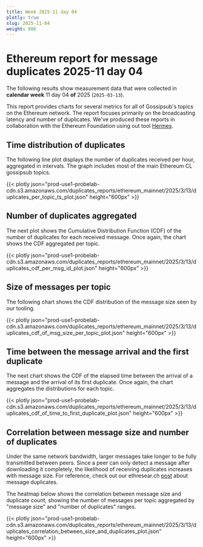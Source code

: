 ```yaml
---
title: Week 2025-11 day 04
plotly: true
slug: 2025-11-04
weight: 886
---
```


# Ethereum report for message duplicates 2025-11 day 04

The following results show measurement data that were collected in **calendar week** 11  day 04 **of** 
2025 (`2025-03-13`).

This report provides charts for several metrics for all of Gossipsub's topics on the Ethereum network.
The report focuses primarily on the broadcasting latency and number of duplicates.
We've produced these reports in collaboration with the Ethereum Foundation using out tool [Hermes](/tools/hermes/).

## Time distribution of duplicates

The following line plot displays the number of duplicates received per hour, aggregated in  intervals.
The graph includes most of the main Ethereum CL gossipsub topics. 

{{< plotly json="prod-use1-probelab-cdn.s3.amazonaws.com/duplicates_reports/ethereum_mainnet/2025/3/13/duplicates_per_topic_ts_plot.json" height="600px" >}}

## Number of duplicates aggregated 

The next plot shows the Cumulative Distribution Function (CDF) of the number of duplicates for each received message.
Once again, the chart shows the CDF aggregated per topic.

{{< plotly json="prod-use1-probelab-cdn.s3.amazonaws.com/duplicates_reports/ethereum_mainnet/2025/3/13/duplicates_cdf_per_msg_id_plot.json" height="600px" >}}

## Size of messages per topic

The following chart shows the CDF distribution of the message size seen by our tooling. 

{{< plotly json="prod-use1-probelab-cdn.s3.amazonaws.com/duplicates_reports/ethereum_mainnet/2025/3/13/duplicates_cdf_of_msg_size_per_topic_plot.json" height="600px" >}}

## Time between the message arrival and the first duplicate

The next chart shows the CDF of the elapsed time between the arrival of a message and the arrival of its first duplicate.
Once again, the chart aggregates the distributions for each topic.

{{< plotly json="prod-use1-probelab-cdn.s3.amazonaws.com/duplicates_reports/ethereum_mainnet/2025/3/13/duplicates_cdf_of_time_to_first_duplicate_plot.json" height="600px" >}}

## Correlation between message size and number of duplicates
Under the same network bandwidth, larger messages take longer to be fully transmitted between peers. Since a peer can only detect a message after downloading it completely, the likelihood of receiving duplicates increases with message size.
For reference, check out our ethresear.ch [post](https://ethresear.ch/t/number-duplicate-messages-in-ethereums-gossipsub-network/19921#cdf-of-duplicate-messages-7) about message duplicates.

The heatmap below shows the correlation between message size and duplicate count, showing the number of messages per topic aggregated by "message size" and "number of duplicates" ranges.

{{< plotly json="prod-use1-probelab-cdn.s3.amazonaws.com/duplicates_reports/ethereum_mainnet/2025/3/13/duplicates_correlation_between_size_and_duplicates_plot.json" height="600px" >}}